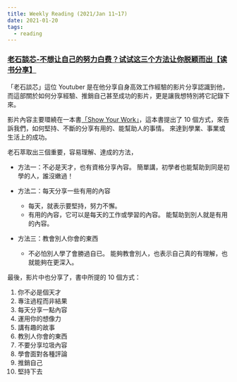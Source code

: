 ```yaml
---
title: Weekly Reading (2021/Jan 11~17)
date: 2021-01-20
tags: 
  - reading
---
```


### [老石談芯-不想让自己的努力白费？试试这三个方法让你脱颖而出【读书分享】](https://www.youtube.com/watch?v=bESRxEFuqP4)
「老石談芯」這位 Youtuber 是在他分享自身高效工作經驗的影片分享認識到他， 而這部關於如何分享經驗、推銷自己甚至成功的影片，更是讓我想特別將它記錄下來。

影片內容主要環繞在一本書[「Show Your Work」](https://www.amazon.com/Show-Your-Work-Austin-Kleon/dp/076117897X)，這本書提出了 10 個方式，來告訴我們，如何堅持、不斷的分享有用的、能幫助人的事情。 來達到學業、事業或生活上的成功。

老石萃取出三個重要，容易理解、達成的方法，
* 方法一：不必是天才，也有資格分享內容。
簡單講，初學者也能幫助到同是初學的人，誰沒嫩過！

* 方法二：每天分享一些有用的內容
  * 每天，就表示要堅持，努力不懈。
  * 有用的內容，它可以是每天的工作或學習的內容。
  能幫助到別人就是有用的內容。

* 方法三：教會別人你會的東西
  * 不必怕別人學了會勝過自已。  能夠教會別人，也表示自己真的有理解，也就能夠在更深入。

最後，影片中也分享了，書中所提的 10 個方式：
  1. 你不必是個天才
  2. 專注過程而非結果
  3. 每天分享一點內容
  4. 運用你的想像力
  5. 講有趣的故事
  6. 教別人你會的東西
  7. 不要分享垃圾內容
  8. 學會面對各種評論
  9. 推銷自己
  10. 堅持下去

